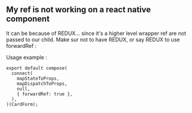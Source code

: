 ## My ref is not working on a react native component  

It can be because of REDUX... since it's a higher level wrapper ref are not passed to our child.
Make sur not to have REDUX, or say REDUX to use forwardRef :

Usage example :

```
export default compose(
  connect(
    mapStateToProps,
    mapDispatchToProps,
    null,
    { forwardRef: true },
  ),
)(CardForm);
```
